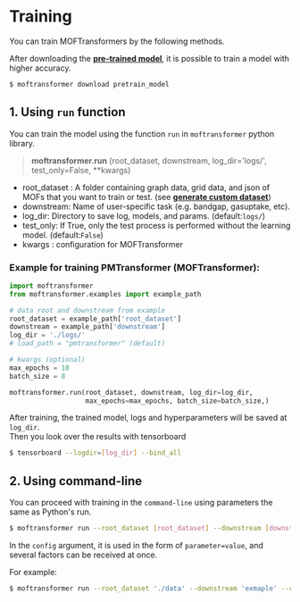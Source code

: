 # Training

You can train MOFTransformers by the following methods.

After downloading the [**pre-trained model**](https://hspark1212.github.io/MOFTransformer/installation.html#download-model-and-data), it is possible to train a model with higher accuracy.

```bash
$ moftransformer download pretrain_model
```

## 1. Using `run` function

You can train the model using the function `run` in `moftransformer` python library.
> **moftransformer.run** (root_dataset, downstream, log_dir='logs/', test_only=False, **kwargs)

- root_dataset : A folder containing graph data, grid data, and json of MOFs that you want to train or test.
  (see [**generate custom dataset**](https://hspark1212.github.io/MOFTransformer/dataset.html#generate-custom-dataset))
- downstream: Name of user-specific task (e.g. bandgap, gasuptake, etc).
- log_dir: Directory to save log, models, and params. (default:`logs/`)
- test_only: If True, only the test process is performed without the learning model. (default:`False`)
- kwargs : configuration for MOFTransformer


### Example for training PMTransformer (MOFTransformer):
```python
import moftransformer
from moftransformer.examples import example_path

# data root and downstream from example
root_dataset = example_path['root_dataset']
downstream = example_path['downstream']
log_dir = './logs/'
# load_path = "pmtransformer" (default)

# kwargs (optional)
max_epochs = 10
batch_size = 8

moftransformer.run(root_dataset, downstream, log_dir=log_dir,                   
                   max_epochs=max_epochs, batch_size=batch_size,)
```

After training, the trained model, logs and hyperparameters will be saved at `log_dir`.  
Then you look over the results with tensorboard

```bash
$ tensorboard --logdir=[log_dir] --bind_all
```



## 2. Using command-line

You can proceed with training in the `command-line` using parameters the same as Python's run.

```bash
$ moftransformer run --root_dataset [root_dataset] --downstream [downstream] --logdir [logdir] [--test_only] --config [configuration]  
```

In the `config` argument, it is used in the form of `parameter=value`, and several factors can be received at once.

For example:
```bash
$ moftransformer run --root_dataset './data' --downstream 'exmaple' --config max_epochs=10 devices=2 batch_size=216
```